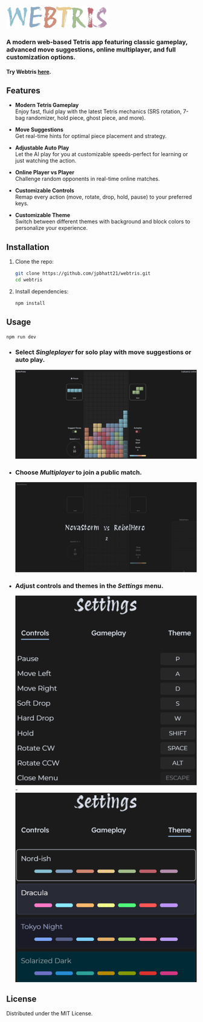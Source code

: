 
[![logo](./public/logo.png)](https://tetris.jpbhatt.tech/)  

### A modern web-based Tetris app featuring classic gameplay, advanced move suggestions, online multiplayer, and full customization options.

#### Try Webtris [here](https://tetris.jpbhatt.tech/).

## Features

- **Modern Tetris Gameplay**  
  Enjoy fast, fluid play with the latest Tetris mechanics (SRS rotation, 7-bag randomizer, hold piece, ghost piece, and more).

- **Move Suggestions**  
  Get real-time hints for optimal piece placement and strategy.

- **Adjustable Auto Play**  
  Let the AI play for you at customizable speeds-perfect for learning or just watching the action.

- **Online Player vs Player**  
  Challenge random opponents in real-time online matches.

- **Customizable Controls**  
  Remap every action (move, rotate, drop, hold, pause) to your preferred keys.

- **Customizable Theme**  
  Switch between different themes with background and block colors to personalize your experience.

## Installation

1. Clone the repo:  
   ```bash
   git clone https://github.com/jpbhatt21/webtris.git
   cd webtris
   ```
2. Install dependencies:  
   ```bash
   npm install
   ```


## Usage
```bash
npm run dev
```
- ### Select *Singleplayer* for solo play with move suggestions or auto play.

    [![logo](./public/sing.png)](https://tetris.jpbhatt.tech/)  


- ### Choose *Multiplayer* to join a public match.

    [![logo](./public/mult.png)](https://tetris.jpbhatt.tech/) 


- ### Adjust controls and themes in the *Settings* menu.

    [![logo](./public/controls.png)](https://tetris.jpbhatt.tech/)-[![logo](./public/theme.png)](https://tetris.jpbhatt.tech/) 

## License
Distributed under the MIT License.
